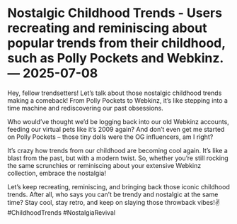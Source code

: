 # Nostalgic Childhood Trends - Users recreating and reminiscing about popular trends from their childhood, such as Polly Pockets and Webkinz. — 2025-07-08

Hey, fellow trendsetters! Let’s talk about those nostalgic childhood trends making a comeback! From Polly Pockets to Webkinz, it’s like stepping into a time machine and rediscovering our past obsessions.

Who would’ve thought we’d be logging back into our old Webkinz accounts, feeding our virtual pets like it’s 2009 again? And don’t even get me started on Polly Pockets – those tiny dolls were the OG influencers, am I right?

It’s crazy how trends from our childhood are becoming cool again. It’s like a blast from the past, but with a modern twist. So, whether you’re still rocking the same scrunchies or reminiscing about your extensive Webkinz collection, embrace the nostalgia!

Let’s keep recreating, reminiscing, and bringing back those iconic childhood trends. After all, who says you can’t be trendy and nostalgic at the same time? Stay cool, stay retro, and keep on slaying those throwback vibes!✌️ #ChildhoodTrends #NostalgiaRevival